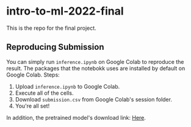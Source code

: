 # intro-to-ml-2022-final
This is the repo for the final project.

## Reproducing Submission
You can simply run `inference.ipynb` on Google Colab to reproduce the result.
The packages that the notebokk uses are installed by default on Google Colab.
Steps:
1. Upload `inference.ipynb` to Google Colab.
2. Execute all of the cells.
3. Download `submission.csv` from Google Colab's session folder.
4. You're all set!

In addition, the pretrained model's download link: [Here](https://drive.google.com/uc?id=1kE_1AFNtRi-5lOEveMdhAdt-QOjEWrFR&confirm=t).